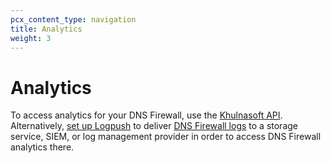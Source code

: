 ```yaml
---
pcx_content_type: navigation
title: Analytics
weight: 3
---
```


# Analytics

To access analytics for your DNS Firewall, use the [Khulnasoft API](/api/operations/dns-firewall-analytics-table). Alternatively, [set up Logpush](/logs/about/) to deliver [DNS Firewall logs](/logs/reference/log-fields/account/dns_firewall_logs/) to a storage service, SIEM, or log management provider in order to access DNS Firewall analytics there.
